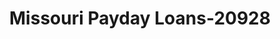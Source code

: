 ---
f_zip-code: 62208
f_state-code: IL
title: Missouri Payday Loans-20928
f_phone: 618-624-5266
f_city-only: Fairview Heights
f_address: 815 Lincoln Hwy Fairview Heights
f_location-unique-id: '20928'
slug: missouri-payday-loans-20928
updated-on: '2024-05-30T13:46:58.046Z'
created-on: '2024-05-30T13:36:59.803Z'
published-on: '2024-05-30T13:54:32.469Z'
f_city-state: cms/city/fairview-heights-il.md
f_company: cms/company/missouri-payday-loans.md
f_state: cms/state/illinois.md
layout: '[payday-loan].html'
tags: payday-loan
---